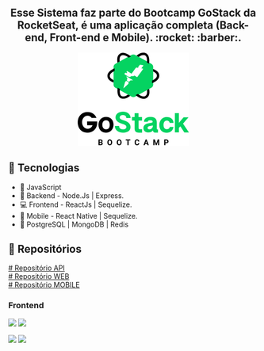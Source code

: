 <h2 align="center">
Esse Sistema faz parte do Bootcamp GoStack da RocketSeat, é uma aplicação completa (Back-end, Front-end e Mobile). :rocket: :barber:.</br>
</h2>
 
<p align="center"> 
 <img 
    src="68747470733a2f2f726f636b6574736561742d63646e2e73332d73612d656173742d312e616d617a6f6e6177732e636f6d2f626f6f7463616d702d6865616465722e706e67.png"/>
</p>
 
## :rocket: Tecnologias
- :blue_book: JavaScript
- :file_folder: Backend - Node.Js | Express.
- :computer: Frontend - ReactJs | Sequelize.
- :iphone: Mobile - React Native | Sequelize.
- :floppy_disk: PostgreSQL | MongoDB | Redis

## :open_file_folder: Repositórios
<a href="https://github.com/MitchellSymington/gobarber-api"># Repositório API</a> </br>
<a href="https://github.com/MitchellSymington/gobarber-web"># Repositório WEB</a> </br>
<a href="https://github.com/MitchellSymington/appgobarber"># Repositório MOBILE</a> </br>


### Frontend
<p float="left"> 
 <img height="260" src="Captura de Tela 2020-10-22 às 20.19.50.png"/>
 <img height="260" src="Captura de Tela 2020-10-22 às 20.19.40.png"/>
</p>

<p float="left"> 
 <img height="260" src="Captura de Tela 2020-10-22 às 20.19.30.png"/>
 <img height="260" src="Captura de Tela 2020-10-22 às 20.19.25.png"/>
</p>


```Tecnologias

```

